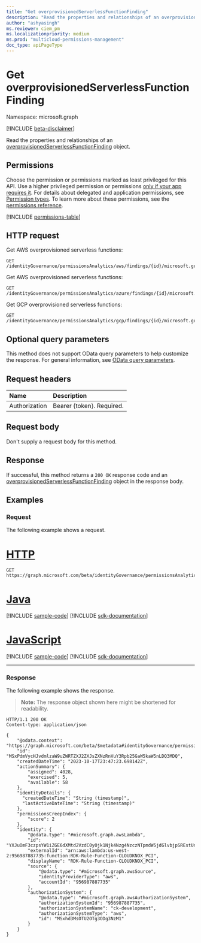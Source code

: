 ```yaml
---
title: "Get overprovisionedServerlessFunctionFinding"
description: "Read the properties and relationships of an overprovisionedServerlessFunctionFinding object."
author: "ashyasingh"
ms.reviewer: ciem_pm
ms.localizationpriority: medium
ms.prod: "multicloud-permissions-management"
doc_type: apiPageType
---
```


# Get overprovisionedServerlessFunctionFinding
Namespace: microsoft.graph

[!INCLUDE [beta-disclaimer](../../includes/beta-disclaimer.md)]

Read the properties and relationships of an [overprovisionedServerlessFunctionFinding](../resources/overprovisionedserverlessfunctionfinding.md) object.

## Permissions

Choose the permission or permissions marked as least privileged for this API. Use a higher privileged permission or permissions [only if your app requires it](/graph/permissions-overview#best-practices-for-using-microsoft-graph-permissions). For details about delegated and application permissions, see [Permission types](/graph/permissions-overview#permission-types). To learn more about these permissions, see the [permissions reference](/graph/permissions-reference).

<!-- { "blockType": "permissions", "name": "overprovisionedserverlessfunctionfinding_get" } -->
[!INCLUDE [permissions-table](../includes/permissions/overprovisionedserverlessfunctionfinding-get-permissions.md)]

## HTTP request

Get AWS overprovisioned serverless functions:
<!-- {
  "blockType": "ignored"
}
-->
``` http
GET /identityGovernance/permissionsAnalytics/aws/findings/{id}/microsoft.graph.overprovisionedServerlessFunctionFinding
```

Get AWS overprovisioned serverless functions:
<!-- {
  "blockType": "ignored"
}
-->
``` http
GET /identityGovernance/permissionsAnalytics/azure/findings/{id}/microsoft.graph.overprovisionedServerlessFunctionFinding
```

Get GCP overprovisioned serverless functions:
<!-- {
  "blockType": "ignored"
}
-->
``` http
GET /identityGovernance/permissionsAnalytics/gcp/findings/{id}/microsoft.graph.overprovisionedServerlessFunctionFinding
```

## Optional query parameters

This method does not support OData query parameters to help customize the response. For general information, see [OData query parameters](/graph/query-parameters).

## Request headers

|Name|Description|
|:---|:---|
|Authorization|Bearer {token}. Required.|

## Request body
Don't supply a request body for this method.

## Response

If successful, this method returns a `200 OK` response code and an [overprovisionedServerlessFunctionFinding](../resources/overprovisionedserverlessfunctionfinding.md) object in the response body.

## Examples

### Request

The following example shows a request.
# [HTTP](#tab/http)
<!-- {
  "blockType": "request",
  "name": "get_overprovisionedserverlessfunctionfinding"
}
-->
``` http
GET https://graph.microsoft.com/beta/identityGovernance/permissionsAnalytics/aws/findings/MSxPdmVycHJvdmlzaW9uZWRTZXJ2ZXJsZXNzRnVuY3Rpb25GaW5kaW5nLDQ3MDQ/microsoft.graph.overprovisionedServerlessFunctionFinding
```

# [Java](#tab/java)
[!INCLUDE [sample-code](../includes/snippets/java/get-overprovisionedserverlessfunctionfinding-java-snippets.md)]
[!INCLUDE [sdk-documentation](../includes/snippets/snippets-sdk-documentation-link.md)]

# [JavaScript](#tab/javascript)
[!INCLUDE [sample-code](../includes/snippets/javascript/get-overprovisionedserverlessfunctionfinding-javascript-snippets.md)]
[!INCLUDE [sdk-documentation](../includes/snippets/snippets-sdk-documentation-link.md)]

---

### Response

The following example shows the response.
>**Note:** The response object shown here might be shortened for readability.
<!-- {
  "blockType": "response",
  "truncated": true,
  "@odata.type": "microsoft.graph.overprovisionedServerlessFunctionFinding"
}
-->
``` http
HTTP/1.1 200 OK
Content-type: application/json

{
    "@odata.context": "https://graph.microsoft.com/beta/$metadata#identityGovernance/permissionsAnalytics/aws/findings/microsoft.graph.overprovisionedServerlessFunctionFinding/$entity",
    "id": "MSxPdmVycHJvdmlzaW9uZWRTZXJ2ZXJsZXNzRnVuY3Rpb25GaW5kaW5nLDQ3MDQ",
    "createdDateTime": "2023-10-17T23:47:23.698142Z",
    "actionSummary": {
        "assigned": 4028,
        "exercised": 5,
        "available": 58
    },
    "identityDetails": {
      "createdDateTime": "String (timestamp)",
      "lastActiveDateTime": "String (timestamp)"
    },
    "permissionsCreepIndex": {
        "score": 2
    },
    "identity": {
        "@odata.type": "#microsoft.graph.awsLambda",
        "id": "YXJuOmF3czpsYW1iZGE6dXMtd2VzdC0yOjk1Njk4Nzg4NzczNTpmdW5jdGlvbjpSREstUnVsZS1GdW5jdGlvbi1DTE9VREtOT1hfUENJ",
        "externalId": "arn:aws:lambda:us-west-2:956987887735:function:RDK-Rule-Function-CLOUDKNOX_PCI",
        "displayName": "RDK-Rule-Function-CLOUDKNOX_PCI",
        "source": {
            "@odata.type": "#microsoft.graph.awsSource",
            "identityProviderType": "aws",
            "accountId": "956987887735"
        },
        "authorizationSystem": {
            "@odata.type": "#microsoft.graph.awsAuthorizationSystem",
            "authorizationSystemId": "956987887735",
            "authorizationSystemName": "ck-development",
            "authorizationSystemType": "aws",
            "id": "MSxhd3MsOTU2OTg3ODg3NzM1"
        }
    }
}
```
